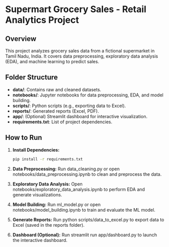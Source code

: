 # Supermart Grocery Sales - Retail Analytics Project

## Overview
This project analyzes grocery sales data from a fictional supermarket in Tamil Nadu, India. It covers data preprocessing, exploratory data analysis (EDA), and machine learning to predict sales.

## Folder Structure
- **data/**: Contains raw and cleaned datasets.
- **notebooks/**: Jupyter notebooks for data preprocessing, EDA, and model building.
- **scripts/**: Python scripts (e.g., exporting data to Excel).
- **reports/**: Generated reports (Excel, PDF).
- **app/**: (Optional) Streamlit dashboard for interactive visualization.
- **requirements.txt**: List of project dependencies.

## How to Run
1. **Install Dependencies:**
   ```bash
   pip install -r requirements.txt

2. **Data Preprocessing:** Run data_cleaning.py or open notebooks/data_preprocessing.ipynb to clean and preprocess the data.

3. **Exploratory Data Analysis:** Open notebooks/exploratory_data_analysis.ipynb to perform EDA and generate visualizations.

4. **Model Building:** Run ml_model.py or open notebooks/model_building.ipynb to train and evaluate the ML model.

5. **Generate Reports:** Run python scripts/data_to_excel.py to export data to Excel (saved in the reports folder).

6. **Dashboard (Optional):** Run streamlit run app/dashboard.py to launch the interactive dashboard.